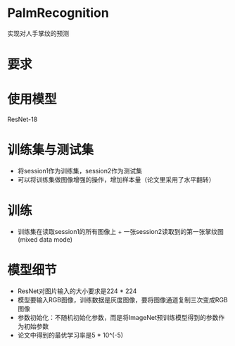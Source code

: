 # PalmRecognition
实现对人手掌纹的预测
# 要求

# 使用模型
ResNet-18

# 训练集与测试集
- 将session1作为训练集，session2作为测试集
- 可以将训练集做图像增强的操作，增加样本量（论文里采用了水平翻转）

# 训练
- 训练集在读取session1的所有图像上 + 一张session2读取到的第一张掌纹图 (mixed data mode)

# 模型细节
- ResNet对图片输入的大小要求是224 * 224
- 模型要输入RGB图像，训练数据是灰度图像，要将图像通道复制三次变成RGB图像
- 参数初始化：不随机初始化参数，而是将ImageNet预训练模型得到的参数作为初始参数
- 论文中得到的最优学习率是5 * 10^(-5)

